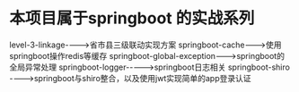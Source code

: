 # 本项目属于springboot 的实战系列
level-3-linkage---->省市县三级联动实现方案
springboot-cache--->使用springboot操作redis等缓存
springboot-global-exception--->springboot的全局异常处理
springboot-logger----->springboot日志相关
springboot-shiro ---->springboot与shiro整合，以及使用jwt实现简单的app登录认证
